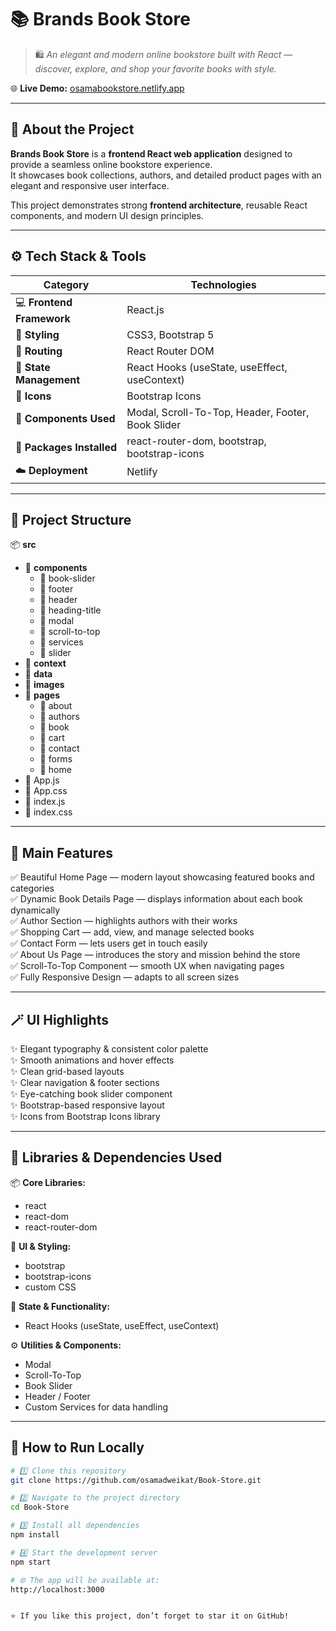 # 📚 **Brands Book Store**

> 🛍️ *An elegant and modern online bookstore built with React — discover, explore, and shop your favorite books with style.*

🌐 **Live Demo:** [osamabookstore.netlify.app](https://osamabookstore.netlify.app)

---

## 🧠 **About the Project**

**Brands Book Store** is a **frontend React web application** designed to provide a seamless online bookstore experience.  
It showcases book collections, authors, and detailed product pages with an elegant and responsive user interface.  

This project demonstrates strong **frontend architecture**, reusable React components, and modern UI design principles.  

---

## ⚙️ **Tech Stack & Tools**

| Category | Technologies |
|-----------|---------------|
| 💻 **Frontend Framework** | React.js |
| 🎨 **Styling** | CSS3, Bootstrap 5 |
| 🧭 **Routing** | React Router DOM |
| 🧠 **State Management** | React Hooks (useState, useEffect, useContext) |
| 🌸 **Icons** | Bootstrap Icons |
| 🧩 **Components Used** | Modal, Scroll-To-Top, Header, Footer, Book Slider |
| 🧰 **Packages Installed** | react-router-dom, bootstrap, bootstrap-icons |
| ☁️ **Deployment** | Netlify |

---

## 📁 **Project Structure**
📦 **src**
- 📂 **components**
  - 📂 book-slider  
  - 📂 footer  
  - 📂 header  
  - 📂 heading-title  
  - 📂 modal  
  - 📂 scroll-to-top  
  - 📂 services  
  - 📂 slider  
- 📂 **context**  
- 📂 **data**  
- 📂 **images**  
- 📂 **pages**
  - 📂 about  
  - 📂 authors  
  - 📂 book  
  - 📂 cart  
  - 📂 contact  
  - 📂 forms  
  - 📂 home  
- 📜 App.js  
- 📜 App.css  
- 📜 index.js  
- 📜 index.css  

---

## 🧭 **Main Features**

✅ Beautiful Home Page — modern layout showcasing featured books and categories  
✅ Dynamic Book Details Page — displays information about each book dynamically  
✅ Author Section — highlights authors with their works  
✅ Shopping Cart — add, view, and manage selected books  
✅ Contact Form — lets users get in touch easily  
✅ About Us Page — introduces the story and mission behind the store  
✅ Scroll-To-Top Component — smooth UX when navigating pages  
✅ Fully Responsive Design — adapts to all screen sizes  

---

## 🪄 **UI Highlights**

✨ Elegant typography & consistent color palette  
✨ Smooth animations and hover effects  
✨ Clean grid-based layouts  
✨ Clear navigation & footer sections  
✨ Eye-catching book slider component  
✨ Bootstrap-based responsive layout  
✨ Icons from Bootstrap Icons library  
 
---

## 🧩 **Libraries & Dependencies Used**

📦 **Core Libraries:**
- react  
- react-dom  
- react-router-dom  

🎨 **UI & Styling:**
- bootstrap  
- bootstrap-icons  
- custom CSS  

🧠 **State & Functionality:**
- React Hooks (useState, useEffect, useContext)

⚙️ **Utilities & Components:**
- Modal  
- Scroll-To-Top  
- Book Slider  
- Header / Footer  
- Custom Services for data handling  

---

## 🏁 **How to Run Locally**

```bash
# 1️⃣ Clone this repository
git clone https://github.com/osamadweikat/Book-Store.git

# 2️⃣ Navigate to the project directory
cd Book-Store

# 3️⃣ Install all dependencies
npm install

# 4️⃣ Start the development server
npm start

# 🌐 The app will be available at:
http://localhost:3000


⭐ If you like this project, don’t forget to star it on GitHub!
